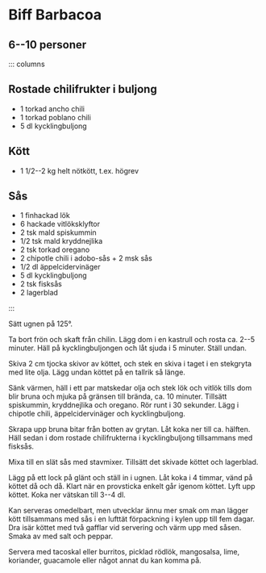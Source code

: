 # Biff Barbacoa

## 6--10 personer

::: columns

## Rostade chilifrukter i buljong

- 1 torkad ancho chili
- 1 torkad poblano chili
- 5 dl kycklingbuljong

## Kött

- 1 1/2--2 kg helt nötkött, t.ex. högrev

## Sås

- 1 finhackad lök
- 6 hackade vitlöksklyftor
- 2 tsk mald spiskummin
- 1/2 tsk mald kryddnejlika
- 2 tsk torkad oregano
- 2 chipotle chili i adobo-sås + 2 msk sås
- 1/2 dl äppelcidervinäger
- 5 dl kycklingbuljong
- 2 tsk fisksås
- 2 lagerblad

:::

Sätt ugnen på 125°.

Ta bort frön och skaft från chilin. Lägg dom i en kastrull och rosta ca.
2--5 minuter. Häll på kycklingbuljongen och låt sjuda i 5 minuter. Ställ undan.

Skiva 2 cm tjocka skivor av köttet, och stek en skiva i taget i en stekgryta med lite
olja. Lägg undan köttet på en tallrik så länge.

Sänk värmen, häll i ett par matskedar olja och stek lök och vitlök tills dom blir bruna
och mjuka på gränsen till brända, ca. 10 minuter. Tillsätt spiskummin, kryddnejlika och
oregano. Rör runt i 30 sekunder. Lägg i chipotle chili, äppelcidervinäger och
kycklingbuljong.

Skrapa upp bruna bitar från botten av grytan. Låt koka ner till ca. hälften. Häll sedan i
dom rostade chilifrukterna i kycklingbuljong tillsammans med fisksås.

Mixa till en slät sås med stavmixer. Tillsätt det skivade köttet och lagerblad.

Lägg på ett lock på glänt och ställ in i ugnen. Låt koka i 4 timmar, vänd på köttet då och
då. Klart när en provsticka enkelt går igenom köttet. Lyft upp köttet. Koka ner vätskan
till 3--4 dl.

Kan serveras omedelbart, men utvecklar ännu mer smak om man lägger kött tillsammans med
sås i en lufttät förpackning i kylen upp till fem dagar. Dra isär köttet med två gafflar
vid servering och värm upp med såsen. Smaka av med salt och peppar.

Servera med tacoskal eller burritos, picklad rödlök, mangosalsa, lime,
koriander, guacamole eller något annat du kan komma på.
